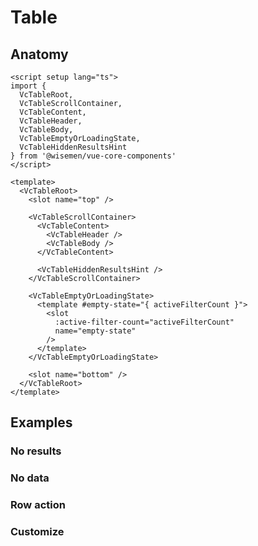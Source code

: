 # Table

<ComponentPreview name="table/examples/main" />

## Anatomy

```vue
<script setup lang="ts">
import {
  VcTableRoot,
  VcTableScrollContainer,
  VcTableContent,
  VcTableHeader,
  VcTableBody,
  VcTableEmptyOrLoadingState,
  VcTableHiddenResultsHint
} from '@wisemen/vue-core-components'
</script>

<template>
  <VcTableRoot>
    <slot name="top" />

    <VcTableScrollContainer>
      <VcTableContent>
        <VcTableHeader />
        <VcTableBody />
      </VcTableContent>

      <VcTableHiddenResultsHint />
    </VcTableScrollContainer>

    <VcTableEmptyOrLoadingState>
      <template #empty-state="{ activeFilterCount }">
        <slot
          :active-filter-count="activeFilterCount"
          name="empty-state"
        />
      </template>
    </VcTableEmptyOrLoadingState>

    <slot name="bottom" />
  </VcTableRoot>
</template>
```

<!-- @include: ./table-meta.md -->

## Examples

### No results

<ComponentPreview name="table/examples/no-results" />

### No data

<ComponentPreview name="table/examples/no-data" />

### Row action

<ComponentPreview name="table/examples/row-action" />

### Customize

<ComponentPreview name="table/examples/customize" />
